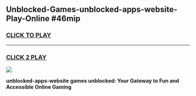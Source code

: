 
## Unblocked-Games-unblocked-apps-website-Play-Online #46mip
<h3>
<a href="https://news.freeplayer.one?title=unblocked-apps-website&ref=3">CLICK TO PLAY</a></h3>
<hr>

<h3>
<a href="https://news.freeplayer.one?title=unblocked-apps-website&ref=3">CLICK 2 PLAY</a>
  
</h3>

<a href="https://news.freeplayer.one?title=unblocked-apps-website&ref=3"><img src="https://clearcache.store/games.png"></a>


**unblocked-apps-website games unblocked: Your Gateway to Fun and Accessible Online Gaming**
